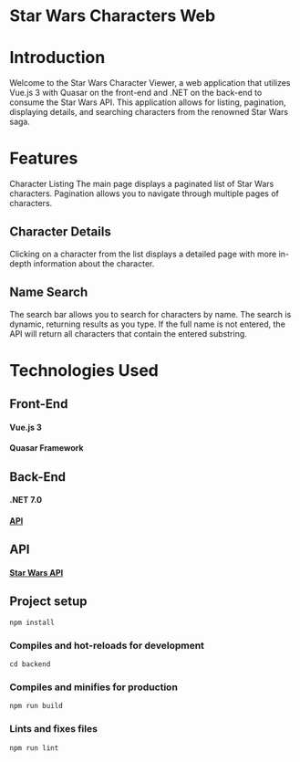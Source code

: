 # Star Wars Characters Web

# Introduction
Welcome to the Star Wars Character Viewer, a web application that utilizes Vue.js 3 with Quasar on the front-end and .NET on the back-end to consume the Star Wars API. This application allows for listing, pagination, displaying details, and searching characters from the renowned Star Wars saga.

# Features
Character Listing
The main page displays a paginated list of Star Wars characters. Pagination allows you to navigate through multiple pages of characters.

## Character Details
Clicking on a character from the list displays a detailed page with more in-depth information about the character.

## Name Search
The search bar allows you to search for characters by name. The search is dynamic, returning results as you type. If the full name is not entered, the API will return all characters that contain the entered substring.

# Technologies Used
## Front-End
#### Vue.js 3
#### Quasar Framework
## Back-End
#### .NET 7.0
#### [API](https://github.com/FelipeAGomes/star-wars-characters)
## API
#### [Star Wars API](https://swapi.dev/)

## Project setup
```
npm install
```

### Compiles and hot-reloads for development
```
cd backend
```

### Compiles and minifies for production
```
npm run build
```

### Lints and fixes files
```
npm run lint
```
